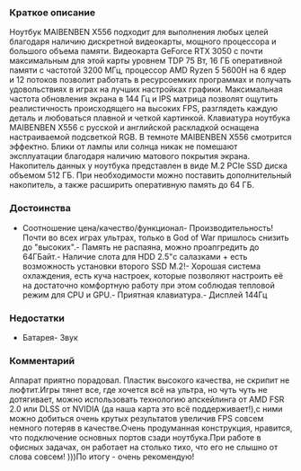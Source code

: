 ### **Краткое описание**
Ноутбук MAIBENBEN X556 подходит для выполнения любых целей благодаря наличию дискретной видеокарты, мощного процессора и большого объема памяти. Видеокарта GeForce RTX 3050 с почти максимальным для этой карты уровнем TDP 75 Вт, 16 ГБ оперативной памяти с частотой 3200 МГц, процессор AMD Ryzen 5 5600H на 6 ядер и 12 потоков позволит работать в ресурсоемких программах и получать удовольствиях в играх на лучших настройках графики. Максимальная частота обновления экрана в 144 Гц и IPS матрица позволят ощутить реалистичность происходящего на высоких FPS, разглядеть каждую деталь и любоваться плавной и четкой картинкой.  Клавиатура ноутбука MAIBENBEN X556 с русской и английской раскладкой оснащена настраиваемой подсветкой RGB. В темноте MAIBENBEN X556 смотрится эффектно. Блики от лампы или солнца никак не помешают эксплуатации благодаря наличию матового покрытия экрана.  Накопитель данных у ноутбука представлен в виде M.2 PCIe SSD диска объемом 512 ГБ. При необходимости можно поставить дополнительный накопитель, а также расширить оперативную память до 64 ГБ.

### **Достоинства**
- Соотношение цена/качество/функционал- Производительность! Почти во всех играх ультрах, только в God of War пришлось снизить до "высоких".- Память не распаяна, можно проапгредить до 64ГБайт.- Наличие слота для HDD 2.5"с салазками + есть возможность установки второго SSD M.2!- Хорошая система охлаждения, есть куча настроек, которые позволяют настроить её на достаточно комфортную работу при этом соблюдая тепловой режим для CPU и GPU.- Приятная клавиатура.- Дисплей 144Гц

### **Недостатки**
- Батарея- Звук

### **Комментарий**
Аппарат приятно порадовал. Пластик высокого качества, не скрипит не люфтит.Игры тянет все, где хочется всё на ультра, но чуть чуть не дотягивает, можно использовать технологию апскейлинга от AMD FSR 2.0 или DLSS от NVIDIA (да наша карта это всё поддерживает!),с ними можно добиться очень крутых результатов увеличив FPS совсем немного потеряв в качестве.Очень продуманная конструкция, нравится, что подключение основных портов сзади ноутбука.При работе в офисных задачах, он работает на столько тихо, что его не слышно от слова совсем! )))По итогу - очень рекомендую!
